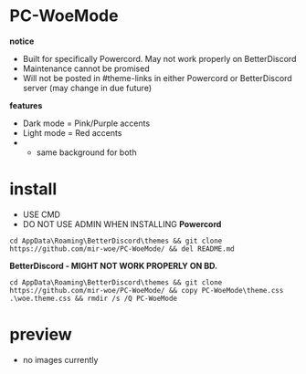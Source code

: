 # PC-WoeMode
<b> notice </b>
- Built for specifically Powercord. May not work properly on BetterDiscord
- Maintenance cannot be promised
- Will not be posted in #theme-links in either Powercord or BetterDiscord server (may change in due future)

<b> features </b>
- Dark mode = Pink/Purple accents
- Light mode = Red accents
- - same background for both

# install
- USE CMD
- DO NOT USE ADMIN WHEN INSTALLING
<b> Powercord </b>
```
cd AppData\Roaming\BetterDiscord\themes && git clone https://github.com/mir-woe/PC-WoeMode/ && del README.md
```
<b> BetterDiscord - MIGHT NOT WORK PROPERLY ON BD. </b>
```
cd AppData\Roaming\BetterDiscord\themes && git clone https://github.com/mir-woe/PC-WoeMode/ && copy PC-WoeMode\theme.css .\woe.theme.css && rmdir /s /Q PC-WoeMode
```

# preview
- no images currently
